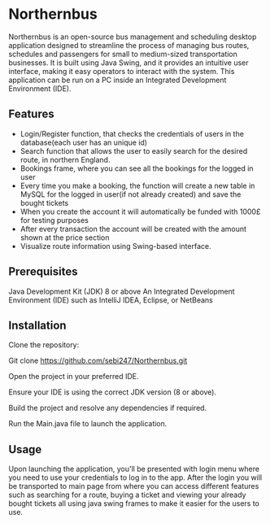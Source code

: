 # Northernbus
 
Northernbus is an open-source bus management and scheduling desktop application designed to streamline the process of managing bus routes, schedules and passengers for small to medium-sized transportation businesses. It is built using Java Swing, and it provides an intuitive user interface, making it easy operators to interact with the system. This application can be run on a PC inside an Integrated Development Environment (IDE).

## Features

+	Login/Register function, that checks the credentials of users in the database(each user has an unique id)
+	Search function that allows the user to easily search for the desired route, in northern England.
+	Bookings frame, where you can see all the bookings for the logged in user
+	Every time you make a booking, the function will create a new table in MySQL for the logged in user(if not already created) and save the bought tickets
+	When you create the account it will automatically be funded with 1000£ for testing purposes
+	After every transaction the account will be created with the amount shown at the price section
+	Visualize route information using Swing-based interface.

## Prerequisites

Java Development Kit (JDK) 8 or above
An Integrated Development Environment (IDE) such as IntelliJ IDEA, Eclipse, or NetBeans

## Installation

Clone the repository:

Git clone https://github.com/sebi247/Northernbus.git

Open the project in your preferred IDE.

Ensure your IDE is using the correct JDK version (8 or above).

Build the project and resolve any dependencies if required.

Run the Main.java file to launch the application.


## Usage
Upon launching the application, you'll be presented with login menu where you need to use your credentials to log in to the app. After the login you will be transported to main page from where you can access different features such as searching for a route, buying a ticket and viewing your already bought tickets all using java swing frames to make it easier for the users to use.
 

 
